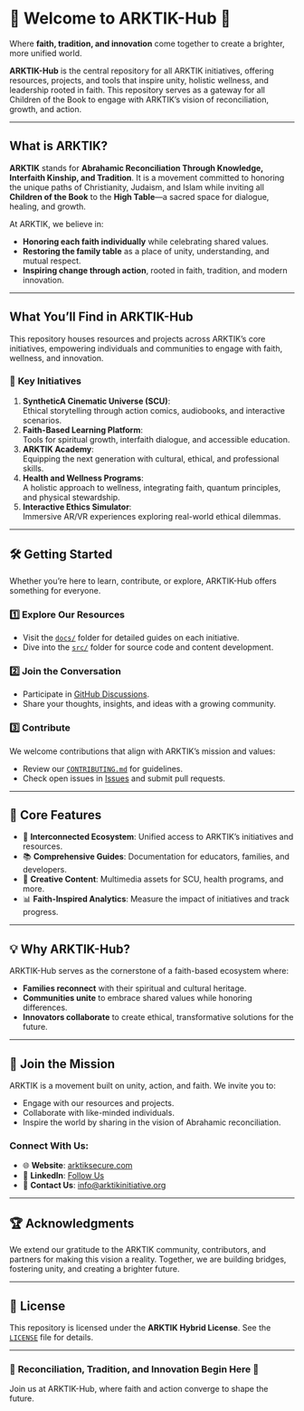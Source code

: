 #  🌌 **Welcome to ARKTIK-Hub** 🌌
Where **faith, tradition, and innovation** come together to create a brighter, more unified world.

**ARKTIK-Hub** is the central repository for all ARKTIK initiatives, offering resources, projects, and tools that inspire unity, holistic wellness, and leadership rooted in faith. This repository serves as a gateway for all Children of the Book to engage with ARKTIK’s vision of reconciliation, growth, and action.

---

## **What is ARKTIK?**
**ARKTIK** stands for **Abrahamic Reconciliation Through Knowledge, Interfaith Kinship, and Tradition**. It is a movement committed to honoring the unique paths of Christianity, Judaism, and Islam while inviting all **Children of the Book** to the **High Table**—a sacred space for dialogue, healing, and growth.

At ARKTIK, we believe in:
- **Honoring each faith individually** while celebrating shared values.
- **Restoring the family table** as a place of unity, understanding, and mutual respect.
- **Inspiring change through action**, rooted in faith, tradition, and modern innovation.

---

## **What You’ll Find in ARKTIK-Hub**
This repository houses resources and projects across ARKTIK’s core initiatives, empowering individuals and communities to engage with faith, wellness, and innovation.

### 🚀 **Key Initiatives**
1. **SyntheticA Cinematic Universe (SCU)**:  
   Ethical storytelling through action comics, audiobooks, and interactive scenarios.  
2. **Faith-Based Learning Platform**:  
   Tools for spiritual growth, interfaith dialogue, and accessible education.  
3. **ARKTIK Academy**:  
   Equipping the next generation with cultural, ethical, and professional skills.  
4. **Health and Wellness Programs**:  
   A holistic approach to wellness, integrating faith, quantum principles, and physical stewardship.  
5. **Interactive Ethics Simulator**:  
   Immersive AR/VR experiences exploring real-world ethical dilemmas.  

---

## 🛠️ **Getting Started**
Whether you’re here to learn, contribute, or explore, ARKTIK-Hub offers something for everyone.

### 1️⃣ **Explore Our Resources**
- Visit the [`docs/`](docs/) folder for detailed guides on each initiative.
- Dive into the [`src/`](src/) folder for source code and content development.

### 2️⃣ **Join the Conversation**
- Participate in [GitHub Discussions](https://github.com/your-repo-name/discussions).
- Share your thoughts, insights, and ideas with a growing community.

### 3️⃣ **Contribute**
We welcome contributions that align with ARKTIK’s mission and values:
- Review our [`CONTRIBUTING.md`](CONTRIBUTING.md) for guidelines.
- Check open issues in [Issues](https://github.com/your-repo-name/issues) and submit pull requests.

---

## 🔑 **Core Features**
- 🌟 **Interconnected Ecosystem**: Unified access to ARKTIK’s initiatives and resources.  
- 📚 **Comprehensive Guides**: Documentation for educators, families, and developers.  
- 🎨 **Creative Content**: Multimedia assets for SCU, health programs, and more.  
- 📊 **Faith-Inspired Analytics**: Measure the impact of initiatives and track progress.

---

## 💡 **Why ARKTIK-Hub?**
ARKTIK-Hub serves as the cornerstone of a faith-based ecosystem where:
- **Families reconnect** with their spiritual and cultural heritage.
- **Communities unite** to embrace shared values while honoring differences.
- **Innovators collaborate** to create ethical, transformative solutions for the future.

---

## 🤝 **Join the Mission**
ARKTIK is a movement built on unity, action, and faith. We invite you to:
- Engage with our resources and projects.
- Collaborate with like-minded individuals.
- Inspire the world by sharing in the vision of Abrahamic reconciliation.

### Connect With Us:
- 🌐 **Website**: [arktiksecure.com](https://arktiksecure.com)  
- 💼 **LinkedIn**: [Follow Us](https://linkedin.com/company/arktik)  
- 📩 **Contact Us**: info@arktikinitiative.org  

---

## 🏆 **Acknowledgments**
We extend our gratitude to the ARKTIK community, contributors, and partners for making this vision a reality. Together, we are building bridges, fostering unity, and creating a brighter future.

---

## 📄 **License**
This repository is licensed under the **ARKTIK Hybrid License**. See the [`LICENSE`](LICENSE) file for details.

---

### 🌟 **Reconciliation, Tradition, and Innovation Begin Here** 🌟
Join us at ARKTIK-Hub, where faith and action converge to shape the future.
